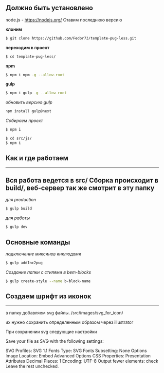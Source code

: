 ## Должно быть установлено ##

node.js - https://nodejs.org/ Ставим последнюю версию

**клоним**
```bash
$ git clone https://github.com/Fedor73/template-pug-less.git
```

**переходим в проект**
```bash
$ cd template-pug-less/
```

**npm**
```bash
$ npm i npm -g --allow-root
```

**gulp**
```bash
$ npm i gulp -g --allow-root
```

*обновить версию gulp*
```bash
npm install gulp@next
``` 

*Собираем проект*
```bash
$ npm i 
```

```bash
$ cd src/js/
$ npm i 
```

## Как и где работаем ##
------------------------------------------------------------------------------------
Вся работа ведется в src/
Сборка происходит в build/, веб-сервер так же смотрит в эту папку
------------------------------------------------------------------------------------

*для production*
```bash
$ gulp build
```
*для работы*
```bash
$ gulp dev
```

## Основные команды ###

*подключение миксинов инклюдами*
```bash
$ gulp addInc2pug
```
*Создание папки с стилями в bem-blocks*
```bash
$ gulp create-style --name b-block-name
```

## Создаем шрифт из иконок ##
------------------------------------------------------------------------------------
в папку добавляем svg файлы.
/src/images/svg_for_icon/

их нужно сохранить определенным образом через illustrator

При сохранении svg следующие настройки

Save your file as SVG with the following settings:

SVG Profiles: SVG 1.1
Fonts Type: SVG
Fonts Subsetting: None
Options Image Location: Embed
Advanced Options
CSS Properties: Presentation Attributes
Decimal Places: 1
Encoding: UTF-8
Output fewer elements: check
Leave the rest unchecked.

